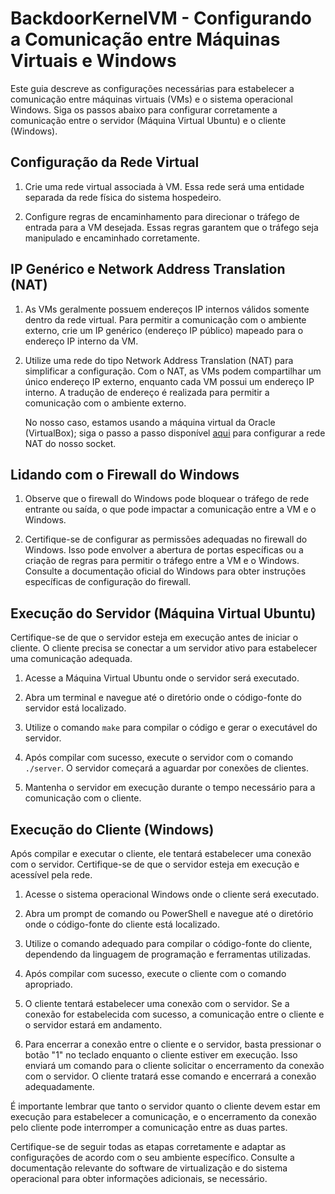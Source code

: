 # BackdoorKernelVM - Configurando a Comunicação entre Máquinas Virtuais e Windows

Este guia descreve as configurações necessárias para estabelecer a comunicação entre máquinas virtuais (VMs) e o sistema operacional Windows. Siga os passos abaixo para configurar corretamente a comunicação entre o servidor (Máquina Virtual Ubuntu) e o cliente (Windows).

## Configuração da Rede Virtual

1. Crie uma rede virtual associada à VM. Essa rede será uma entidade separada da rede física do sistema hospedeiro.

2. Configure regras de encaminhamento para direcionar o tráfego de entrada para a VM desejada. Essas regras garantem que o tráfego seja manipulado e encaminhado corretamente.

## IP Genérico e Network Address Translation (NAT)

1. As VMs geralmente possuem endereços IP internos válidos somente dentro da rede virtual. Para permitir a comunicação com o ambiente externo, crie um IP genérico (endereço IP público) mapeado para o endereço IP interno da VM.

2. Utilize uma rede do tipo Network Address Translation (NAT) para simplificar a configuração. Com o NAT, as VMs podem compartilhar um único endereço IP externo, enquanto cada VM possui um endereço IP interno. A tradução de endereço é realizada para permitir a comunicação com o ambiente externo.

   No nosso caso, estamos usando a máquina virtual da Oracle (VirtualBox); siga o passo a passo disponível [aqui](https://stackoverflow.com/questions/48138413/how-to-connect-through-socket-to-virtual-machine) para configurar a rede NAT do nosso socket.

## Lidando com o Firewall do Windows

1. Observe que o firewall do Windows pode bloquear o tráfego de rede entrante ou saída, o que pode impactar a comunicação entre a VM e o Windows.

2. Certifique-se de configurar as permissões adequadas no firewall do Windows. Isso pode envolver a abertura de portas específicas ou a criação de regras para permitir o tráfego entre a VM e o Windows. Consulte a documentação oficial do Windows para obter instruções específicas de configuração do firewall.

## Execução do Servidor (Máquina Virtual Ubuntu)

Certifique-se de que o servidor esteja em execução antes de iniciar o cliente. O cliente precisa se conectar a um servidor ativo para estabelecer uma comunicação adequada.

1. Acesse a Máquina Virtual Ubuntu onde o servidor será executado.

2. Abra um terminal e navegue até o diretório onde o código-fonte do servidor está localizado.

3. Utilize o comando `make` para compilar o código e gerar o executável do servidor.

4. Após compilar com sucesso, execute o servidor com o comando `./server`. O servidor começará a aguardar por conexões de clientes.

5. Mantenha o servidor em execução durante o tempo necessário para a comunicação com o cliente.

## Execução do Cliente (Windows)

Após compilar e executar o cliente, ele tentará estabelecer uma conexão com o servidor. Certifique-se de que o servidor esteja em execução e acessível pela rede.

1. Acesse o sistema operacional Windows onde o cliente será executado.

2. Abra um prompt de comando ou PowerShell e navegue até o diretório onde o código-fonte do cliente está localizado.

3. Utilize o comando adequado para compilar o código-fonte do cliente, dependendo da linguagem de programação e ferramentas utilizadas.

4. Após compilar com sucesso, execute o cliente com o comando apropriado.

5. O cliente tentará estabelecer uma conexão com o servidor. Se a conexão for estabelecida com sucesso, a comunicação entre o cliente e o servidor estará em andamento.

6. Para encerrar a conexão entre o cliente e o servidor, basta pressionar o botão "1" no teclado enquanto o cliente estiver em execução. Isso enviará um comando para o cliente solicitar o encerramento da conexão com o servidor. O cliente tratará esse comando e encerrará a conexão adequadamente.

É importante lembrar que tanto o servidor quanto o cliente devem estar em execução para estabelecer a comunicação, e o encerramento da conexão pelo cliente pode interromper a comunicação entre as duas partes.

Certifique-se de seguir todas as etapas corretamente e adaptar as configurações de acordo com o seu ambiente específico. Consulte a documentação relevante do software de virtualização e do sistema operacional para obter informações adicionais, se necessário.
